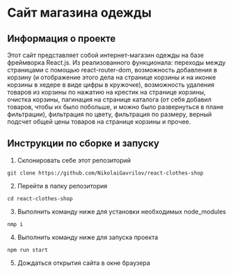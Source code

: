 # Сайт магазина одежды

## Информация о проекте 

Этот сайт представляет собой интернет-магазин одежды на базе фреймворка React.js. Из реализованного функционала: переходы между страницами с помощью react-router-dom, возможность добавления в корзину (и отображение этого дела на странице корзины и на иконке корзины в хедере в виде цифры в кружочке), возможность удаления товаров из корзины по нажатию на крестик на странице корзины, очистка корзины, пагинация на странице каталога (от себя добавил товаров, чтобы их было побольше, и можно было развернуться в плане фильтрации), фильтрация по цвету, фильтрация по размеру, верный подсчет общей цены товаров на странице корзины и прочее.

## Инструкции по сборке и запуску

1. Склонировать себе этот репозиторий
```
git clone https://github.com/NikolaiGavrilov/react-clothes-shop
```
2. Перейти в папку репозитория
```
cd react-clothes-shop
```
3. Выполнить команду ниже для установки необходимых node_modules
```
nmp i
```
4. Выполнить команду ниже для запуска проекта
```
npm run start
```
5. Дождаться открытия сайта в окне браузера

